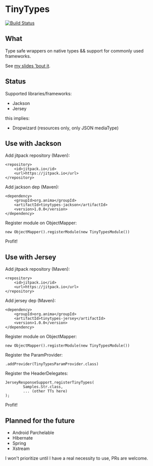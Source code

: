 # TinyTypes

[![Build Status](https://travis-ci.org/caligin/tinytypes.svg?branch=master)](https://travis-ci.org/caligin/tinytypes)

## What

Type safe wrappers on native types && support for commonly used frameworks.

See [my slides 'bout it](http://slides.com/caligin/tinytypes#/).

## Status

Supported libraries/frameworks:

- Jackson
- Jersey

this implies:
- Dropwizard (resources only, only JSON mediaType)

## Use with Jackson

Add jitpack repository (Maven):
```
<repository>
    <id>jitpack.io</id>
    <url>https://jitpack.io</url>
</repository>
```

Add jackson dep (Maven):
```
<dependency>
    <groupId>org.anima</groupId>
    <artifactId>tinytypes-jackson</artifactId>
    <version>1.0.0</version>
</dependency>
```

Register module on ObjectMapper:
```
new ObjectMapper().registerModule(new TinyTypesModule())
```

Profit!

## Use with Jersey

Add jitpack repository (Maven):
```
<repository>
    <id>jitpack.io</id>
    <url>https://jitpack.io</url>
</repository>
```

Add jersey dep (Maven):
```
<dependency>
    <groupId>org.anima</groupId>
    <artifactId>tinytypes-jersey</artifactId>
    <version>1.0.0</version>
</dependency>
```

Register module on ObjectMapper:
```
new ObjectMapper().registerModule(new TinyTypesModule())
```

Register the ParamProvider:
```
.addProvider(TinyTypesParamProvider.class)
```

Register the HeaderDelegates:
```
JerseyResponseSupport.registerTinyTypes(
        Samples.Str.class,
        ... (other TTs here)
);

```

Profit!

## Planned for the future

- Android Parchelable
- Hibernate
- Spring
- Xstream

I won't prioritize until I have a real necessity to use, PRs are welcome.